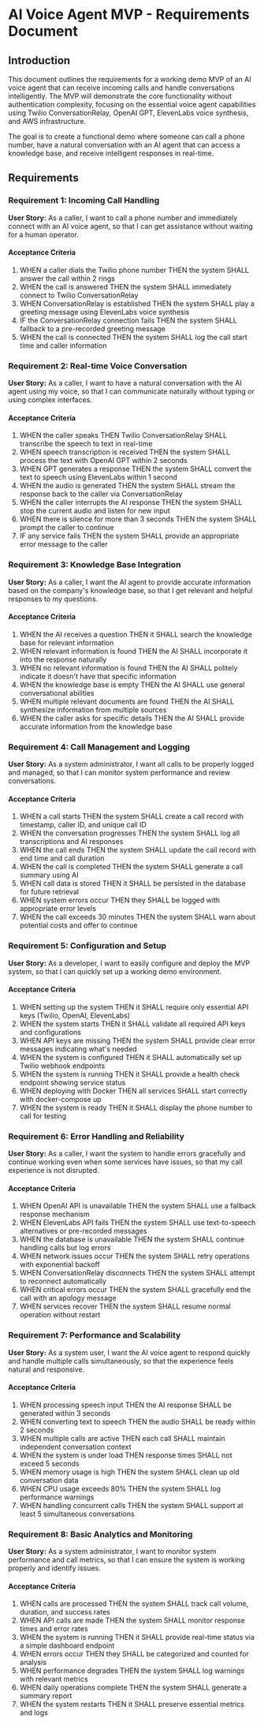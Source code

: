 # AI Voice Agent MVP - Requirements Document

## Introduction

This document outlines the requirements for a working demo MVP of an AI voice agent that can receive incoming calls and handle conversations intelligently. The MVP will demonstrate the core functionality without authentication complexity, focusing on the essential voice agent capabilities using Twilio ConversationRelay, OpenAI GPT, ElevenLabs voice synthesis, and AWS infrastructure.

The goal is to create a functional demo where someone can call a phone number, have a natural conversation with an AI agent that can access a knowledge base, and receive intelligent responses in real-time.

## Requirements

### Requirement 1: Incoming Call Handling

**User Story:** As a caller, I want to call a phone number and immediately connect with an AI voice agent, so that I can get assistance without waiting for a human operator.

#### Acceptance Criteria

1. WHEN a caller dials the Twilio phone number THEN the system SHALL answer the call within 2 rings
2. WHEN the call is answered THEN the system SHALL immediately connect to Twilio ConversationRelay
3. WHEN ConversationRelay is established THEN the system SHALL play a greeting message using ElevenLabs voice synthesis
4. IF the ConversationRelay connection fails THEN the system SHALL fallback to a pre-recorded greeting message
5. WHEN the call is connected THEN the system SHALL log the call start time and caller information

### Requirement 2: Real-time Voice Conversation

**User Story:** As a caller, I want to have a natural conversation with the AI agent using my voice, so that I can communicate naturally without typing or using complex interfaces.

#### Acceptance Criteria

1. WHEN the caller speaks THEN Twilio ConversationRelay SHALL transcribe the speech to text in real-time
2. WHEN speech transcription is received THEN the system SHALL process the text with OpenAI GPT within 2 seconds
3. WHEN GPT generates a response THEN the system SHALL convert the text to speech using ElevenLabs within 1 second
4. WHEN the audio is generated THEN the system SHALL stream the response back to the caller via ConversationRelay
5. WHEN the caller interrupts the AI response THEN the system SHALL stop the current audio and listen for new input
6. WHEN there is silence for more than 3 seconds THEN the system SHALL prompt the caller to continue
7. IF any service fails THEN the system SHALL provide an appropriate error message to the caller

### Requirement 3: Knowledge Base Integration

**User Story:** As a caller, I want the AI agent to provide accurate information based on the company's knowledge base, so that I get relevant and helpful responses to my questions.

#### Acceptance Criteria

1. WHEN the AI receives a question THEN it SHALL search the knowledge base for relevant information
2. WHEN relevant information is found THEN the AI SHALL incorporate it into the response naturally
3. WHEN no relevant information is found THEN the AI SHALL politely indicate it doesn't have that specific information
4. WHEN the knowledge base is empty THEN the AI SHALL use general conversational abilities
5. WHEN multiple relevant documents are found THEN the AI SHALL synthesize information from multiple sources
6. WHEN the caller asks for specific details THEN the AI SHALL provide accurate information from the knowledge base

### Requirement 4: Call Management and Logging

**User Story:** As a system administrator, I want all calls to be properly logged and managed, so that I can monitor system performance and review conversations.

#### Acceptance Criteria

1. WHEN a call starts THEN the system SHALL create a call record with timestamp, caller ID, and unique call ID
2. WHEN the conversation progresses THEN the system SHALL log all transcriptions and AI responses
3. WHEN the call ends THEN the system SHALL update the call record with end time and call duration
4. WHEN the call is completed THEN the system SHALL generate a call summary using AI
5. WHEN call data is stored THEN it SHALL be persisted in the database for future retrieval
6. WHEN system errors occur THEN they SHALL be logged with appropriate error levels
7. WHEN the call exceeds 30 minutes THEN the system SHALL warn about potential costs and offer to continue

### Requirement 5: Configuration and Setup

**User Story:** As a developer, I want to easily configure and deploy the MVP system, so that I can quickly set up a working demo environment.

#### Acceptance Criteria

1. WHEN setting up the system THEN it SHALL require only essential API keys (Twilio, OpenAI, ElevenLabs)
2. WHEN the system starts THEN it SHALL validate all required API keys and configurations
3. WHEN API keys are missing THEN the system SHALL provide clear error messages indicating what's needed
4. WHEN the system is configured THEN it SHALL automatically set up Twilio webhook endpoints
5. WHEN the system is running THEN it SHALL provide a health check endpoint showing service status
6. WHEN deploying with Docker THEN all services SHALL start correctly with docker-compose up
7. WHEN the system is ready THEN it SHALL display the phone number to call for testing

### Requirement 6: Error Handling and Reliability

**User Story:** As a caller, I want the system to handle errors gracefully and continue working even when some services have issues, so that my call experience is not disrupted.

#### Acceptance Criteria

1. WHEN OpenAI API is unavailable THEN the system SHALL use a fallback response mechanism
2. WHEN ElevenLabs API fails THEN the system SHALL use text-to-speech alternatives or pre-recorded messages
3. WHEN the database is unavailable THEN the system SHALL continue handling calls but log errors
4. WHEN network issues occur THEN the system SHALL retry operations with exponential backoff
5. WHEN ConversationRelay disconnects THEN the system SHALL attempt to reconnect automatically
6. WHEN critical errors occur THEN the system SHALL gracefully end the call with an apology message
7. WHEN services recover THEN the system SHALL resume normal operation without restart

### Requirement 7: Performance and Scalability

**User Story:** As a system user, I want the AI voice agent to respond quickly and handle multiple calls simultaneously, so that the experience feels natural and responsive.

#### Acceptance Criteria

1. WHEN processing speech input THEN the AI response SHALL be generated within 3 seconds
2. WHEN converting text to speech THEN the audio SHALL be ready within 2 seconds
3. WHEN multiple calls are active THEN each call SHALL maintain independent conversation context
4. WHEN the system is under load THEN response times SHALL not exceed 5 seconds
5. WHEN memory usage is high THEN the system SHALL clean up old conversation data
6. WHEN CPU usage exceeds 80% THEN the system SHALL log performance warnings
7. WHEN handling concurrent calls THEN the system SHALL support at least 5 simultaneous conversations

### Requirement 8: Basic Analytics and Monitoring

**User Story:** As a system administrator, I want to monitor system performance and call metrics, so that I can ensure the system is working properly and identify issues.

#### Acceptance Criteria

1. WHEN calls are processed THEN the system SHALL track call volume, duration, and success rates
2. WHEN API calls are made THEN the system SHALL monitor response times and error rates
3. WHEN the system is running THEN it SHALL provide real-time status via a simple dashboard endpoint
4. WHEN errors occur THEN they SHALL be categorized and counted for analysis
5. WHEN performance degrades THEN the system SHALL log warnings with relevant metrics
6. WHEN daily operations complete THEN the system SHALL generate a summary report
7. WHEN the system restarts THEN it SHALL preserve essential metrics and logs